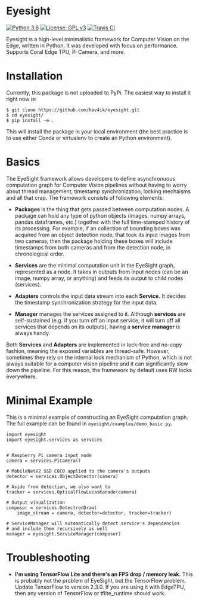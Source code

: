 # Eyesight

[![Python 3.6](https://img.shields.io/badge/python-3.6-blue.svg)](https://www.python.org/downloads/release/python-360/)
[![License: GPL v3](https://img.shields.io/badge/License-GPLv3-blue.svg)](https://www.gnu.org/licenses/gpl-3.0)
[![Travis CI](https://api.travis-ci.com/hav4ik/eyesight.svg?branch=master)](https://travis-ci.com/github/hav4ik/eyesight/builds/)

Eyesight is a high-level minimalistic framework for Computer Vision on the Edge, written in Python. It was developed with focus on performance. Supports Coral Edge TPU, Pi Camera, and more.

# Installation

Currently, this package is not uploaded to PyPi. The easiest way to install it right now is:

    $ git clone https://github.com/hav4ik/eyesight.git
    $ cd eyesight/
    $ pip install -e .

This will install the package in your local environment (the best practice is to use either Conda or virtualenv to create an Python environment).

# Basics

The EyeSight framework allows developers to define asynchronuous computation graph for Computer Vision pipelines without
having to worry about thread management, timestamp synchronization, locking mechaisms and all that crap. The framework
consists of following elements:

* **Packages** is the thing that gets passed between computation nodes. A package can hold any type of python
  objects (images, numpy arrays, pandas dataframes, etc.) together with the full time-stamped history of its processing.
  For example, if an collection of bounding boxes was acquired from an object detection node, that took its input
  images from two cameras, then the package holding these boxes will include timestamps from both cameras and
  from the detection node, in chronological order.

* **Services** are the minimal computation unit in the EyeSight graph, represented as a node. It takes in outputs from
  input nodes (can be an image, numpy array, or anything) and feeds its output to child nodes (services).

* **Adapters** controls the input data stream into each **Service.** It decides the timestamp synchronization strategy
  for the input data.

* **Manager** manages the services assigned to it. Although **services** are self-sustained (e.g. if you turn off
  an input service, it will turn off all services that depends on its outputs), having a **service manager**
  is always handy.

Both **Services** and **Adapters** are implemented in lock-free and no-copy fashion, meaning the exposed variables are
thread-safe. However, sometimes they rely on the internal lock mechanism of Python, which is not always suitable for a
computer vision pipeline and it can significantly slow down the pipeline. For this reason, the framework by default
uses RW locks everywhere.

# Minimal Example

This is a minimal example of constructing an EyeSight computation graph. The full example can be found in `eyesight/examples/demo_basic.py`.

    import eyesight
    import eyesight.services as services


    # Raspberry Pi camera input node
    camera = services.PiCamera()

    # MobileNetV2 SSD COCO applied to the camera's outputs
    detector = services.ObjectDetector(camera)

    # Aside from detection, we also want to 
    tracker = services.OpticalFlowLucasKanade(camera)

    # Output visualization
    composer = services.DetectronDraw(
        image_stream = camera, detector=detector, tracker=tracker)

    # ServiceManager will automatically detect service's dependencies
    # and include them recursively as well
    manager = eyesight.ServiceManager(composer)

# Troubleshooting

  * **I'm using TensorFlow Lite and there's an FPS drop / memory leak.**
    This is probably not the problem of EyeSight, but the TensorFlow problem. Update TensorFlow to version 2.3.0.
    If you are using it with EdgeTPU, then any version of TensorFlow or tflite_runtime should work.
